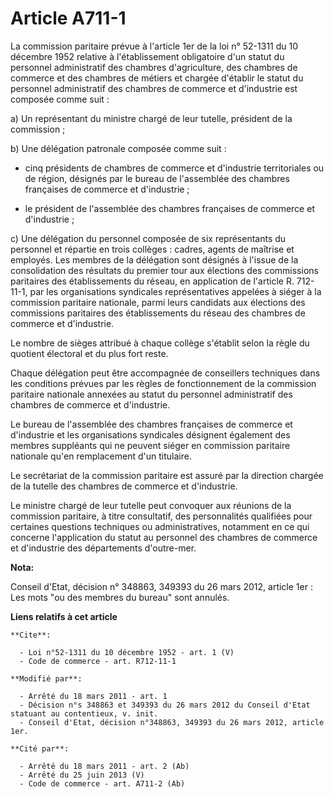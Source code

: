# Article A711-1

La commission paritaire prévue à l'article 1er de la loi n° 52-1311 du 10 décembre 1952 relative à l'établissement
obligatoire d'un statut du personnel administratif des chambres d'agriculture, des chambres de commerce et des chambres de
métiers et chargée d'établir le statut du personnel administratif des chambres de commerce et d'industrie est composée comme
suit : 

a) Un représentant du ministre chargé de leur tutelle, président de la commission ; 

b) Une délégation patronale composée comme suit :

- cinq présidents de chambres de commerce et d'industrie territoriales ou de région, désignés par le bureau de l'assemblée
des chambres françaises de commerce et d'industrie ;

- le président de l'assemblée des chambres françaises de commerce et d'industrie ; 

c) Une délégation du personnel composée de six représentants du personnel et répartie en trois collèges : cadres, agents de
maîtrise et employés. Les membres de la délégation sont désignés à l'issue de la consolidation des résultats du premier tour
aux élections des commissions paritaires des établissements du réseau, en application de l'article R. 712-11-1, par les
organisations syndicales représentatives appelées à siéger à la commission paritaire nationale, parmi leurs candidats aux
élections des commissions paritaires des établissements du réseau des chambres de commerce et d'industrie. 

Le nombre de sièges attribué à chaque collège s'établit selon la règle du quotient électoral et du plus fort reste. 

Chaque délégation peut être accompagnée de conseillers techniques dans les conditions prévues par les règles de
fonctionnement de la commission paritaire nationale annexées au statut du personnel administratif des chambres de commerce et
d'industrie. 

Le bureau de l'assemblée des chambres françaises de commerce et d'industrie et les organisations syndicales désignent
également des membres suppléants qui ne peuvent siéger en commission paritaire nationale qu'en remplacement d'un titulaire. 

Le secrétariat de la commission paritaire est assuré par la direction chargée de la tutelle des chambres de commerce et
d'industrie. 

Le ministre chargé de leur tutelle peut convoquer aux réunions de la commission paritaire, à titre consultatif, des
personnalités qualifiées pour certaines questions techniques ou administratives, notamment en ce qui concerne l'application
du statut au personnel des chambres de commerce et d'industrie des départements d'outre-mer.

**Nota:**

Conseil d'Etat, décision n° 348863, 349393 du 26 mars 2012, article 1er : Les mots "ou des membres du bureau" sont annulés.

**Liens relatifs à cet article**

	**Cite**:

	  - Loi n°52-1311 du 10 décembre 1952 - art. 1 (V)
	  - Code de commerce - art. R712-11-1

	**Modifié par**:

	  - Arrêté du 18 mars 2011 - art. 1
	  - Décision n°s 348863 et 349393 du 26 mars 2012 du Conseil d'Etat statuant au contentieux, v. init.
	  - Conseil d'Etat, décision n°348863, 349393 du 26 mars 2012, article 1er.

	**Cité par**:

	  - Arrêté du 18 mars 2011 - art. 2 (Ab)
	  - Arrêté du 25 juin 2013 (V)
	  - Code de commerce - art. A711-2 (Ab)
